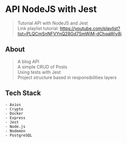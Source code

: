 # API NodeJS with Jest

> Tutorial API with NodeJS and Jest </br>
> Link playlist tutorial: https://youtube.com/playlist?list=PLQCmSnNFVYnQ28Gd7SmWiM-dChqaWiy8i

## About

> A blog API </br>
> A simple CRUD of Posts </br>
> Using tests with Jest </br>
> Project structure based in responsibilities layers

## Tech Stack
```
- Axios
- Crypto
- Docker
- Express
- Jest
- Node.js
- Nodemon
- PostgreSQL
```
